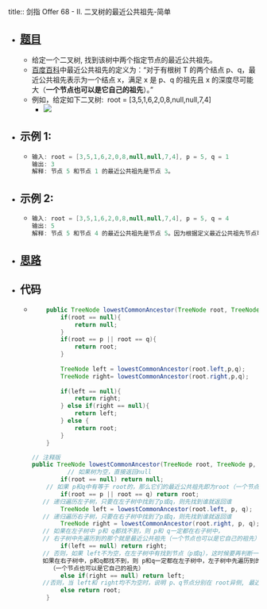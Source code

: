 title:: 剑指 Offer 68 - II. 二叉树的最近公共祖先-简单

- ## [题目](https://leetcode.cn/problems/er-cha-shu-de-zui-jin-gong-gong-zu-xian-lcof/description/)
	- 给定一个二叉树, 找到该树中两个指定节点的最近公共祖先。
	- [百度百科](https://baike.baidu.com/item/%E6%9C%80%E8%BF%91%E5%85%AC%E5%85%B1%E7%A5%96%E5%85%88/8918834?fr=aladdin)中最近公共祖先的定义为：“对于有根树 T 的两个结点 p、q，最近公共祖先表示为一个结点 x，满足 x 是 p、q 的祖先且 x 的深度尽可能大（**一个节点也可以是它自己的祖先**）。”
	- 例如，给定如下二叉树:  root = [3,5,1,6,2,0,8,null,null,7,4]
		- ![](https://assets.leetcode-cn.com/aliyun-lc-upload/uploads/2018/12/15/binarytree.png)
- ## **示例 1:**
	- ```java
	  输入: root = [3,5,1,6,2,0,8,null,null,7,4], p = 5, q = 1
	  输出: 3
	  解释: 节点 5 和节点 1 的最近公共祖先是节点 3。
	  ```
- ## **示例 2:**
	- ```java
	  输入: root = [3,5,1,6,2,0,8,null,null,7,4], p = 5, q = 4
	  输出: 5
	  解释: 节点 5 和节点 4 的最近公共祖先是节点 5。因为根据定义最近公共祖先节点可以为节点本身。
	  ```
- ## [思路](https://leetcode.cn/problems/er-cha-shu-de-zui-jin-gong-gong-zu-xian-lcof/solutions/217281/mian-shi-ti-68-ii-er-cha-shu-de-zui-jin-gong-gon-7/)
- ## 代码
	- ```java
	      public TreeNode lowestCommonAncestor(TreeNode root, TreeNode p, TreeNode q) {
	          if(root == null){
	              return null;
	          }
	          if(root == p || root == q){
	              return root;
	          }
	          
	          TreeNode left = lowestCommonAncestor(root.left,p,q);
	          TreeNode right= lowestCommonAncestor(root.right,p,q);
	          
	          if(left == null){
	              return right;
	          } else if(right == null){
	              return left;
	          } else {
	              return root;
	          }
	      }
	  
	  // 注释版
	  public TreeNode lowestCommonAncestor(TreeNode root, TreeNode p, TreeNode q) {
	     		// 如果树为空，直接返回null
	          if(root == null) return null; 
	      // 如果 p和q中有等于 root的，那么它们的最近公共祖先即为root（一个节点也可以是它自己的祖先）
	          if(root == p || root == q) return root;
	     // 递归遍历左子树，只要在左子树中找到了p或q，则先找到谁就返回谁
	          TreeNode left = lowestCommonAncestor(root.left, p, q); 
	     // 递归遍历右子树，只要在右子树中找到了p或q，则先找到谁就返回谁
	          TreeNode right = lowestCommonAncestor(root.right, p, q); 
	     // 如果在左子树中 p和 q都找不到，则 p和 q一定都在右子树中，
	     // 右子树中先遍历到的那个就是最近公共祖先（一个节点也可以是它自己的祖先）
	          if(left == null) return right; 
	     // 否则，如果 left不为空，在左子树中有找到节点（p或q），这时候要再判断一下右子树中的情况，
	     如果在右子树中，p和q都找不到，则 p和q一定都在左子树中，左子树中先遍历到的那个就是最近公共祖先
	       （一个节点也可以是它自己的祖先）
	          else if(right == null) return left;
	     //否则，当 left和 right均不为空时，说明 p、q节点分别在 root异侧, 最近公共祖先即为 root
	          else return root; 
	      }
	  ```